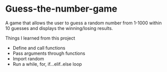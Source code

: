# Guess-the-number-game
A game that allows the user to guess a random number from 1-1000 within 10 guesses and displays the winning/losing results.

Things I learned from this project
* Define and call functions
* Pass arguments through functions
* Import random
* Run a while, for, if...elif..else loop
  
